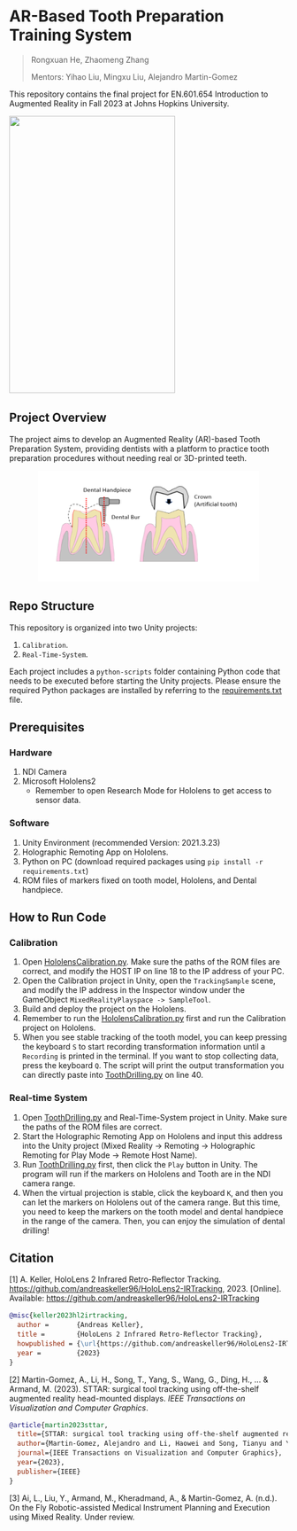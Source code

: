 # AR-Based Tooth Preparation Training System

> Rongxuan He, Zhaomeng Zhang
> 
> Mentors: Yihao Liu, Mingxu Liu, Alejandro Martin-Gomez

This repository contains the final project for EN.601.654 Introduction to Augmented Reality in Fall 2023 at Johns Hopkins University.

<p >
  <img width="300" height="500" src="./attachments/simulation.gif">
</p>



## Project Overview

The project aims to develop an Augmented Reality (AR)-based Tooth Preparation System, providing dentists with a platform to practice tooth preparation procedures without needing real or 3D-printed teeth.

<p align="center">
  <img width="400" height="200" src="./attachments/tooth_drilling.png">
</p>


## Repo Structure






This repository is organized into two Unity projects:
1. `Calibration`.
2. `Real-Time-System`.

Each project includes a `python-scripts` folder containing Python code that needs to be executed before starting the Unity projects. Please ensure the required Python packages are installed by referring to the [requirements.txt](requirements.txt) file.

## Prerequisites

### Hardware
1. NDI Camera
2. Microsoft Hololens2
     - Remember to open Research Mode for Hololens to get access to sensor data.

### Software
1. Unity Environment (recommended Version: 2021.3.23)
2. Holographic Remoting App on Hololens.
3. Python on PC (download required packages using `pip install -r requirements.txt`)
4. ROM files of markers fixed on tooth model, Hololens, and Dental handpiece.

## How to Run Code

### Calibration

1. Open [HololensCalibration.py](./Calibration/python-scripts/HololensCalibration.py). Make sure the paths of the ROM files are correct, and modify the HOST IP on line 18 to the IP address of your PC.
2. Open the Calibration project in Unity, open the `TrackingSample` scene, and modify the IP address in the Inspector window under the GameObject `MixedRealityPlayspace -> SampleTool`.
3. Build and deploy the project on the Hololens.
4. Remember to run the [HololensCalibration.py](./Calibration/python-scripts/HololensCalibration.py) first and run the Calibration project on Hololens.
5. When you see stable tracking of the tooth model, you can keep pressing the keyboard `S` to start recording transformation information until a `Recording` is printed in the terminal. If you want to stop collecting data, press the keyboard `Q`. The script will print the output transformation you can directly paste into [ToothDrilling.py](./Real-Time-System/python-scripts/ToothDrilling.py) on line 40.

### Real-time System

1. Open [ToothDrilling.py](./Real-Time-System/python-scripts/ToothDrilling.py) and Real-Time-System project in Unity. Make sure the paths of the ROM files are correct.
2. Start the Holographic Remoting App on Hololens and input this address into the Unity project (Mixed Reality -> Remoting -> Holographic Remoting for Play Mode -> Remote Host Name).
3. Run [ToothDrilling.py](./Real-Time-System/python-scripts/ToothDrilling.py) first, then click the `Play` button in Unity. The program will run if the markers on Hololens and Tooth are in the NDI camera range.
4. When the virtual projection is stable, click the keyboard `K`, and then you can let the markers on Hololens out of the camera range. But this time, you need to keep the markers on the tooth model and dental handpiece in the range of the camera. Then, you can enjoy the simulation of dental drilling!


## Citation

[1] A. Keller, HoloLens 2 Infrared Retro-Reflector Tracking. https://github.com/andreaskeller96/HoloLens2-IRTracking, 2023. [Online]. Available: https://github.com/andreaskeller96/HoloLens2-IRTracking

```BibTeX
@misc{keller2023hl2irtracking,
  author =       {Andreas Keller},
  title =        {HoloLens 2 Infrared Retro-Reflector Tracking},
  howpublished = {\url{https://github.com/andreaskeller96/HoloLens2-IRTracking}},
  year =         {2023}
}
```


[2] Martin-Gomez, A., Li, H., Song, T., Yang, S., Wang, G., Ding, H., ... & Armand, M. (2023). STTAR: surgical tool tracking using off-the-shelf augmented reality head-mounted displays. *IEEE Transactions on Visualization and Computer Graphics*.

```BibTex
@article{martin2023sttar,
  title={STTAR: surgical tool tracking using off-the-shelf augmented reality head-mounted displays},
  author={Martin-Gomez, Alejandro and Li, Haowei and Song, Tianyu and Yang, Sheng and Wang, Guangzhi and Ding, Hui and Navab, Nassir and Zhao, Zhe and Armand, Mehran},
  journal={IEEE Transactions on Visualization and Computer Graphics},
  year={2023},
  publisher={IEEE}
}
```

[3] Ai, L., Liu, Y., Armand, M., Kheradmand, A., & Martin-Gomez, A. (n.d.). On the Fly Robotic-assisted Medical Instrument Planning and Execution using Mixed Reality. Under review.
